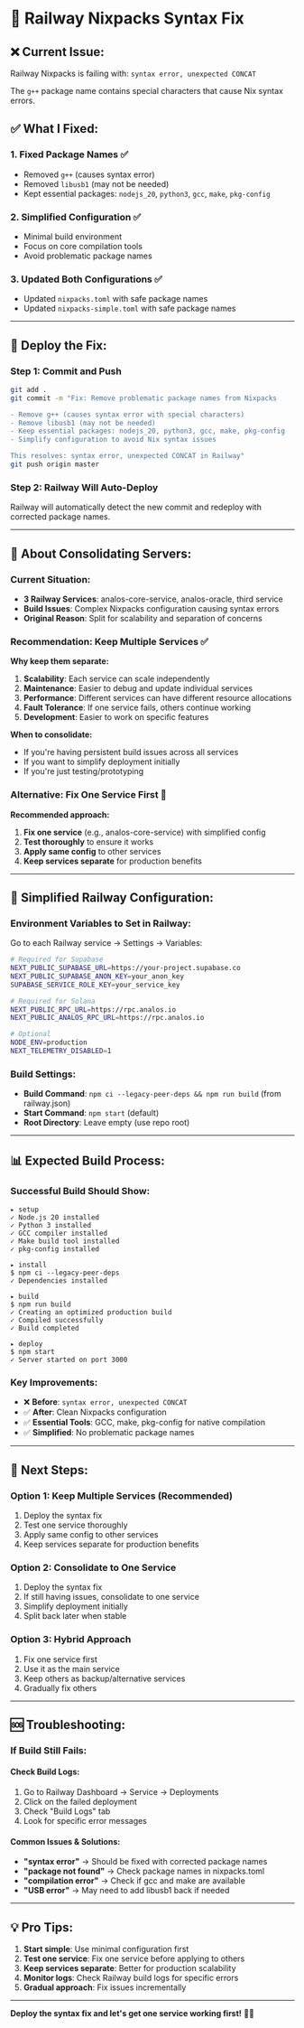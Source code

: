 # 🚂 Railway Nixpacks Syntax Fix

## ❌ **Current Issue:**
Railway Nixpacks is failing with: `syntax error, unexpected CONCAT`

The `g++` package name contains special characters that cause Nix syntax errors.

## ✅ **What I Fixed:**

### 1. **Fixed Package Names** ✅
- Removed `g++` (causes syntax error)
- Removed `libusb1` (may not be needed)
- Kept essential packages: `nodejs_20`, `python3`, `gcc`, `make`, `pkg-config`

### 2. **Simplified Configuration** ✅
- Minimal build environment
- Focus on core compilation tools
- Avoid problematic package names

### 3. **Updated Both Configurations** ✅
- Updated `nixpacks.toml` with safe package names
- Updated `nixpacks-simple.toml` with safe package names

---

## 🚀 **Deploy the Fix:**

### **Step 1: Commit and Push**
```bash
git add .
git commit -m "Fix: Remove problematic package names from Nixpacks

- Remove g++ (causes syntax error with special characters)
- Remove libusb1 (may not be needed)
- Keep essential packages: nodejs_20, python3, gcc, make, pkg-config
- Simplify configuration to avoid Nix syntax issues

This resolves: syntax error, unexpected CONCAT in Railway"
git push origin master
```

### **Step 2: Railway Will Auto-Deploy**
Railway will automatically detect the new commit and redeploy with corrected package names.

---

## 🤔 **About Consolidating Servers:**

### **Current Situation:**
- **3 Railway Services**: analos-core-service, analos-oracle, third service
- **Build Issues**: Complex Nixpacks configuration causing syntax errors
- **Original Reason**: Split for scalability and separation of concerns

### **Recommendation: Keep Multiple Services** ✅

**Why keep them separate:**
1. **Scalability**: Each service can scale independently
2. **Maintenance**: Easier to debug and update individual services
3. **Performance**: Different services can have different resource allocations
4. **Fault Tolerance**: If one service fails, others continue working
5. **Development**: Easier to work on specific features

**When to consolidate:**
- If you're having persistent build issues across all services
- If you want to simplify deployment initially
- If you're just testing/prototyping

### **Alternative: Fix One Service First** 🎯

**Recommended approach:**
1. **Fix one service** (e.g., analos-core-service) with simplified config
2. **Test thoroughly** to ensure it works
3. **Apply same config** to other services
4. **Keep services separate** for production benefits

---

## 🔧 **Simplified Railway Configuration:**

### **Environment Variables to Set in Railway:**

Go to each Railway service → Settings → Variables:

```bash
# Required for Supabase
NEXT_PUBLIC_SUPABASE_URL=https://your-project.supabase.co
NEXT_PUBLIC_SUPABASE_ANON_KEY=your_anon_key
SUPABASE_SERVICE_ROLE_KEY=your_service_key

# Required for Solana
NEXT_PUBLIC_RPC_URL=https://rpc.analos.io
NEXT_PUBLIC_ANALOS_RPC_URL=https://rpc.analos.io

# Optional
NODE_ENV=production
NEXT_TELEMETRY_DISABLED=1
```

### **Build Settings:**
- **Build Command**: `npm ci --legacy-peer-deps && npm run build` (from railway.json)
- **Start Command**: `npm start` (default)
- **Root Directory**: Leave empty (use repo root)

---

## 📊 **Expected Build Process:**

### **Successful Build Should Show:**
```
▸ setup
✓ Node.js 20 installed
✓ Python 3 installed
✓ GCC compiler installed
✓ Make build tool installed
✓ pkg-config installed

▸ install
$ npm ci --legacy-peer-deps
✓ Dependencies installed

▸ build  
$ npm run build
✓ Creating an optimized production build
✓ Compiled successfully
✓ Build completed

▸ deploy
$ npm start
✓ Server started on port 3000
```

### **Key Improvements:**
- ❌ **Before**: `syntax error, unexpected CONCAT`
- ✅ **After**: Clean Nixpacks configuration
- ✅ **Essential Tools**: GCC, make, pkg-config for native compilation
- ✅ **Simplified**: No problematic package names

---

## 🎯 **Next Steps:**

### **Option 1: Keep Multiple Services (Recommended)**
1. Deploy the syntax fix
2. Test one service thoroughly
3. Apply same config to other services
4. Keep services separate for production benefits

### **Option 2: Consolidate to One Service**
1. Deploy the syntax fix
2. If still having issues, consolidate to one service
3. Simplify deployment initially
4. Split back later when stable

### **Option 3: Hybrid Approach**
1. Fix one service first
2. Use it as the main service
3. Keep others as backup/alternative services
4. Gradually fix others

---

## 🆘 **Troubleshooting:**

### **If Build Still Fails:**

#### **Check Build Logs:**
1. Go to Railway Dashboard → Service → Deployments
2. Click on the failed deployment
3. Check "Build Logs" tab
4. Look for specific error messages

#### **Common Issues & Solutions:**
- **"syntax error"** → Should be fixed with corrected package names
- **"package not found"** → Check package names in nixpacks.toml
- **"compilation error"** → Check if gcc and make are available
- **"USB error"** → May need to add libusb1 back if needed

---

## 💡 **Pro Tips:**

1. **Start simple**: Use minimal configuration first
2. **Test one service**: Fix one service before applying to others
3. **Keep services separate**: Better for production scalability
4. **Monitor logs**: Check Railway build logs for specific errors
5. **Gradual approach**: Fix issues incrementally

---

**Deploy the syntax fix and let's get one service working first!** 🚂✨
